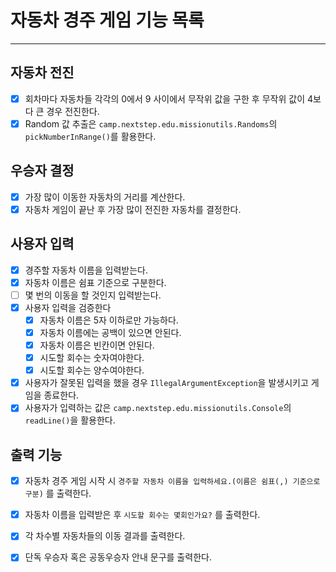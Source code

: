 # 자동차 경주 게임 기능 목록

---

## 자동차 전진
- [x] 회차마다 자동차들 각각의 0에서 9 사이에서 무작위 값을 구한 후 무작위 값이 4보다 큰 경우 전진한다.
- [x] Random 값 추출은 `camp.nextstep.edu.missionutils.Randoms`의 `pickNumberInRange()`를 활용한다.

## 우승자 결정
- [x] 가장 많이 이동한 자동차의 거리를 계산한다.
- [x] 자동차 게임이 끝난 후 가장 많이 전진한 자동차를 결정한다. 

## 사용자 입력
- [x] 경주할 자동차 이름을 입력받는다.
- [x] 자동차 이름은 쉼표 기준으로 구분한다.
- [ ] 몇 번의 이동을 할 것인지 입력받는다. 
- [x] 사용자 입력을 검증한다
    - [x] 자동차 이름은 5자 이하로만 가능하다.
    - [x] 자동차 이름에는 공백이 있으면 안된다.
    - [x] 자동차 이름은 빈칸이면 안된다.
    - [x] 시도할 회수는 숫자여야한다.
    - [x] 시도할 회수는 양수여야한다. 
- [x] 사용자가 잘못된 입력을 했을 경우 `IllegalArgumentException`을 발생시키고 게임을 종료한다.
- [x] 사용자가 입력하는 값은 `camp.nextstep.edu.missionutils.Console`의 `readLine()`을 활용한다.

## 출력 기능
- [x] 자동차 경주 게임 시작 시 `경주할 자동차 이름을 입력하세요.(이름은 쉼표(,) 기준으로 구분)` 를 출력한다.
- [x] 자동차 이름을 입력받은 후 `시도할 회수는 몇회인가요?` 를 출력한다.
- [x] 각 차수별 자동차들의 이동 결과를 출력한다.
- [x] 단독 우승자 혹은 공동우승자 안내 문구를 출력한다.

